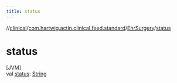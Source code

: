 ```yaml
---
title: status
---
```

//[clinical](../../../index.html)/[com.hartwig.actin.clinical.feed.standard](../index.html)/[EhrSurgery](index.html)/[status](status.html)



# status



[JVM]\
val [status](status.html): [String](https://kotlinlang.org/api/latest/jvm/stdlib/kotlin/-string/index.html)




